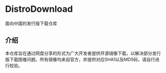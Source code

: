 # DistroDownload
面向中国的发行版下载仓库

## 介绍
本仓库旨在通过网盘分享的形式为广大开发者提供开源镜像下载，以解决部分发行版下载困难问题。所有镜像均来自官方，并提供对应SHA1以及MD5码，请自行进行校验。